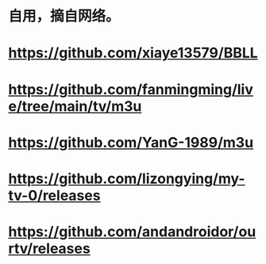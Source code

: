 # 自用，摘自网络。
# https://github.com/xiaye13579/BBLL
# https://github.com/fanmingming/live/tree/main/tv/m3u
# https://github.com/YanG-1989/m3u
# https://github.com/lizongying/my-tv-0/releases
# https://github.com/andandroidor/ourtv/releases
